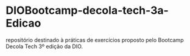 # DIOBootcamp-decola-tech-3a-Edicao
repositório destinado à práticas de exercícios proposto pelo Bootcamp Decola Tech 3º edição da DIO. 
